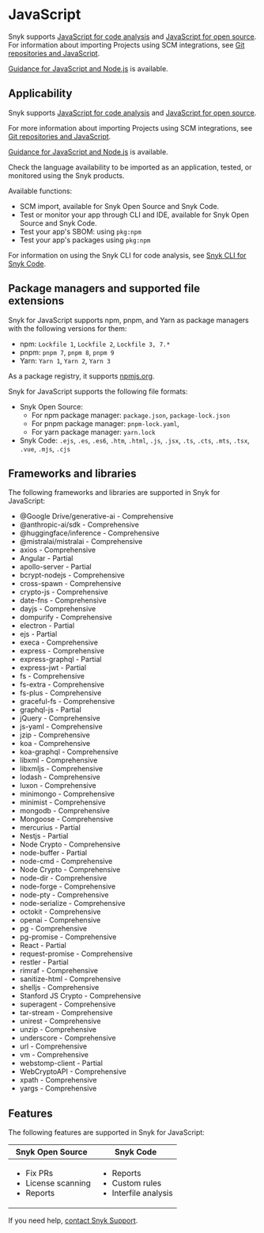 # JavaScript

Snyk supports [JavaScript for code analysis](javascript-for-code-analysis.md) and [JavaScript for open source](javascript-for-open-source.md). For information about importing Projects using SCM integrations, see [Git repositories and JavaScript](git-repositories-and-javascript.md).&#x20;

[Guidance for JavaScript and Node.js](best-practices-for-javascript-and-node.js.md) is available.

## Applicability

Snyk supports [JavaScript for code analysis](javascript-for-code-analysis.md) and [JavaScript for open source](javascript-for-open-source.md).&#x20;

For more information about importing Projects using SCM integrations, see [Git repositories and JavaScript](git-repositories-and-javascript.md).

[Guidance for JavaScript and Node.js](best-practices-for-javascript-and-node.js.md) is available.

Check the language availability to be imported as an application, tested, or monitored using the Snyk products.&#x20;

Available functions:

* SCM import, available for Snyk Open Source and Snyk Code.&#x20;
* Test or monitor your app through CLI and IDE, available for Snyk Open Source and Snyk Code.
* Test your app's SBOM: using `pkg:npm`&#x20;
* Test your app's packages using `pkg:npm`

For information on using the Snyk CLI for code analysis, see [Snyk CLI for Snyk Code](../../snyk-cli/scan-and-maintain-projects-using-the-cli/snyk-cli-for-snyk-code/).

## Package managers and supported file extensions

Snyk for JavaScript supports npm, pnpm, and Yarn as package managers with the following versions for them:&#x20;

* npm: `Lockfile 1`, `Lockfile 2`, `Lockfile 3, 7.*`&#x20;
* pnpm: `pnpm 7`, `pnpm 8`, `pnpm 9`&#x20;
* Yarn: `Yarn 1`, `Yarn 2`, `Yarn 3`

As a package registry, it supports [npmjs.org](https://www.npmjs.org/).

Snyk for JavaScript supports the following file formats:

* Snyk Open Source:&#x20;
  * For npm package manager: `package.json`, `package-lock.json`
  * For pnpm package manager: `pnpm-lock.yaml`,&#x20;
  * For yarn package manager: `yarn.lock`
* Snyk Code: `.ejs`, `.es`, `.es6`, `.htm`, `.html`, `.js`, `.jsx`, `.ts`, `.cts`, `.mts`, `.tsx`, `.vue`, `.mjs`, `.cjs`

## Frameworks and libraries

The following frameworks and libraries are supported in Snyk for JavaScript:&#x20;

* @Google Drive/generative-ai - Comprehensive&#x20;
* @anthropic-ai/sdk - Comprehensive&#x20;
* @huggingface/inference - Comprehensive&#x20;
* @mistralai/mistralai - Comprehensive&#x20;
* axios - Comprehensive&#x20;
* Angular - Partial&#x20;
* apollo-server - Partial&#x20;
* bcrypt-nodejs - Comprehensive&#x20;
* cross-spawn - Comprehensive&#x20;
* crypto-js - Comprehensive&#x20;
* date-fns - Comprehensive&#x20;
* dayjs - Comprehensive&#x20;
* dompurify - Comprehensive&#x20;
* electron - Partial&#x20;
* ejs - Partial&#x20;
* execa - Comprehensive&#x20;
* express - Comprehensive&#x20;
* express-graphql - Partial&#x20;
* express-jwt - Partial&#x20;
* fs - Comprehensive&#x20;
* fs-extra - Comprehensive&#x20;
* fs-plus - Comprehensive&#x20;
* graceful-fs - Comprehensive&#x20;
* graphql-js - Partial&#x20;
* jQuery - Comprehensive&#x20;
* js-yaml - Comprehensive&#x20;
* jzip - Comprehensive&#x20;
* koa - Comprehensive&#x20;
* koa-graphql - Comprehensive&#x20;
* libxml - Comprehensive&#x20;
* libxmljs - Comprehensive&#x20;
* lodash - Comprehensive&#x20;
* luxon - Comprehensive&#x20;
* minimongo - Comprehensive&#x20;
* minimist - Comprehensive&#x20;
* mongodb - Comprehensive&#x20;
* Mongoose - Comprehensive&#x20;
* mercurius - Partial&#x20;
* Nestjs - Partial&#x20;
* Node Crypto - Comprehensive&#x20;
* node-buffer - Partial&#x20;
* node-cmd - Comprehensive&#x20;
* Node Crypto - Comprehensive&#x20;
* node-dir - Comprehensive&#x20;
* node-forge - Comprehensive&#x20;
* node-pty - Comprehensive&#x20;
* node-serialize - Comprehensive&#x20;
* octokit - Comprehensive&#x20;
* openai - Comprehensive&#x20;
* pg - Comprehensive&#x20;
* pg-promise - Comprehensive&#x20;
* React - Partial&#x20;
* request-promise - Comprehensive&#x20;
* restler - Partial&#x20;
* rimraf - Comprehensive&#x20;
* sanitize-html - Comprehensive&#x20;
* shelljs - Comprehensive&#x20;
* Stanford JS Crypto - Comprehensive&#x20;
* superagent - Comprehensive&#x20;
* tar-stream - Comprehensive&#x20;
* unirest - Comprehensive&#x20;
* unzip - Comprehensive&#x20;
* underscore - Comprehensive&#x20;
* url - Comprehensive&#x20;
* vm - Comprehensive&#x20;
* webstomp-client - Partial&#x20;
* WebCryptoAPI - Comprehensive&#x20;
* xpath - Comprehensive&#x20;
* yargs - Comprehensive

## Features

The following features are supported in Snyk for JavaScript:

| Snyk Open Source                                                     | Snyk Code                                                                  |
| -------------------------------------------------------------------- | -------------------------------------------------------------------------- |
| <ul><li>Fix PRs </li><li>License scanning </li><li>Reports</li></ul> | <ul><li>Reports</li><li>Custom rules </li><li>Interfile analysis</li></ul> |

If you need help, [contact Snyk Support](https://support.snyk.io/hc/en-us).&#x20;
